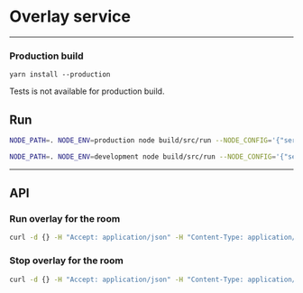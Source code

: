 # Overlay service

---

### Production build
```
yarn install --production
```

Tests is not available for production build.


## Run
```bash
NODE_PATH=. NODE_ENV=production node build/src/run --NODE_CONFIG='{"server": {"port": 8080}}'

NODE_PATH=. NODE_ENV=development node build/src/run --NODE_CONFIG='{"server": {"port": 8080}}'
```

---

## API

### Run overlay for the room
```bash
curl -d {} -H "Accept: application/json" -H "Content-Type: application/json" -X POST http://localhost:3000/v1/overlay
```

### Stop overlay for the room
```bash
curl -d {} -H "Accept: application/json" -H "Content-Type: application/json" -X DELETE http://localhost:3000/v1/overlay
```